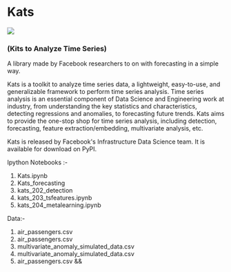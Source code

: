 # Kats

<img src='https://raw.githubusercontent.com/facebookresearch/Kats/master/kats_logo.svg'>

### (Kits to Analyze Time Series) 
A library made by Facebook researchers to on with forecasting in a simple way.


Kats is a toolkit to analyze time series data, a lightweight, easy-to-use, and generalizable framework to perform time series analysis. 
Time series analysis is an essential component of Data Science and Engineering work at industry, from understanding the key statistics 
and characteristics, detecting regressions and anomalies, to forecasting future trends. Kats aims to provide the one-stop shop for time 
series analysis, including detection, forecasting, feature extraction/embedding, multivariate analysis, etc.

Kats is released by Facebook's Infrastructure Data Science team. It is available for download on PyPI.

Ipython Notebooks :-

1. Kats.ipynb
2. Kats_forecasting
3. kats_202_detection
4. kats_203_tsfeatures.ipynb
5. kats_204_metalearning.ipynb



Data:-

1. air_passengers.csv
2. air_passengers.csv
3. multivariate_anomaly_simulated_data.csv
4. multivariate_anomaly_simulated_data.csv
5. air_passengers.csv &&
